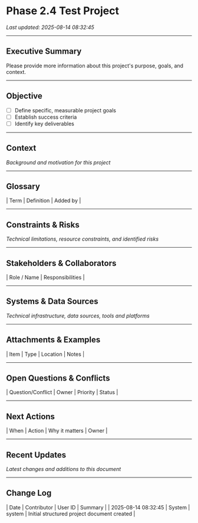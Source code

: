 # Phase 2.4 Test Project
_Last updated: 2025-08-14 08:32:45_

---

## Executive Summary
Please provide more information about this project's purpose, goals, and context.

---

## Objective
- [ ] Define specific, measurable project goals
- [ ] Establish success criteria
- [ ] Identify key deliverables

---

## Context
*Background and motivation for this project*

---

## Glossary

| Term | Definition | Added by |

---

## Constraints & Risks
*Technical limitations, resource constraints, and identified risks*

---

## Stakeholders & Collaborators

| Role / Name | Responsibilities |

---

## Systems & Data Sources
*Technical infrastructure, data sources, tools and platforms*

---

## Attachments & Examples

| Item | Type | Location | Notes |

---

## Open Questions & Conflicts

| Question/Conflict | Owner | Priority | Status |

---

## Next Actions

| When | Action | Why it matters | Owner |

---

## Recent Updates
*Latest changes and additions to this document*

---

## Change Log

| Date | Contributor | User ID | Summary |
| 2025-08-14 08:32:45 | System | system | Initial structured project document created |
